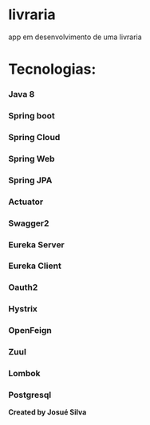 # livraria
app em desenvolvimento de uma livraria


# Tecnologias:

### **Java 8**

### **Spring boot**

### **Spring Cloud**

### **Spring Web**

### **Spring JPA**

### **Actuator**

### **Swagger2**

### **Eureka Server**

### **Eureka Client**

### **Oauth2**

### **Hystrix**

### **OpenFeign**

### **Zuul**

### **Lombok**

### **Postgresql**


**Created by Josué Silva**
